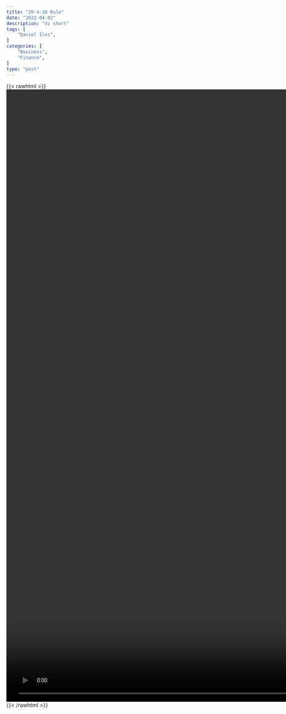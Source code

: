 ```yaml
---
title: "20-4-10 Rule"
date: "2022-04-02"
description: "di short"
tags: [
    "Daniel Iles",
]
categories: [
    "Business",
    "Finance",
]
type: "post"
---
```

{{< rawhtml >}}
    <video style="height:40vh;width:auto" overflow="hidden" controls>
        <source src="https://clips.dev00ps.com/Daniel_Iles/Can_You_Actually_Afford_A_Tesla%3F.mp4" type="video/mp4"> 
    </video>
{{< /rawhtml >}}